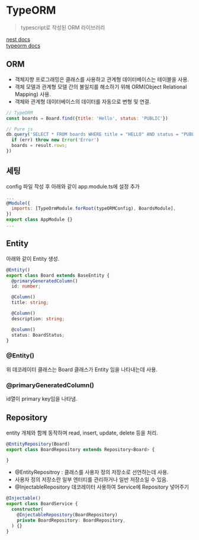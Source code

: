 # TypeORM
> typescript로 작성된 ORM 라이브러리  

[nest docs](https://docs.nestjs.com/techniques/database)  
[typeorm docs](https://typeorm.io/)


## ORM
- 객체지향 프로그래밍은 클래스를 사용하고 관계형 데이터베이스는 테이블을 사용.
- 객체 모델과 관계형 모델 간의 불일치를 해소하기 위해 ORM(Object Relational Mapping) 사용.
- 객체와 관계형 데이터베이스의 데이터를 자동으로 변형 및 연결.

``` js
// TypeORM
const boards = Board.find({title: 'Hello', status: 'PUBLIC'})

// Pure js
db.query('SELECT * FROM boards WHERE title = "HELLO" AND status = "PUBLIC', (error, result) => {
  if (err) throw new Error('Error')
  boards = result.rows;
})
```

## 세팅
config 파일 작성 후 아래와 같이 app.module.ts에 설정 추가
```js
...
@Module({
  imports: [TypeOrmModule.forRoot(typeORMConfig), BoardsModule],
})
export class AppModule {}
...
```

## Entity
아래와 같이 Entity 생성.
```ts
@Entity()
export class Board extends BaseEntity {
  @primaryGeneratedColumn()
  id: number;

  @Column()
  title: string;

  @Column()
  description: string;

  @column()
  status: BoardStatus;
}
```

### @Entity()
위 데코레이터 클래스는 Board 클래스가 Entity 임을 나타내는데 사용.

### @primaryGeneratedColumn()
id열이 primary key임을 나타냄.

## Repository
entity 개체와 함께 동작하며 read, insert, update, delete 등을 처리.
```ts
@EntityRepository(Board)
export class BoardRepository extends Repository<Board> {

}
```
- @EntityRepositroy : 클래스를 사용자 정의 저장소로 선언하는데 사용.
- 사용자 정의 저장소란 일부 엔터티를 관리하거나 일반 저장소일 수 있음.
- @InjectableRepository 데코레이터 사용하여 Service에 Repository 넣어주기
``` ts
@Injectable()
export class BoardService {
  constructor(
    @InjectableRepository(BoardRepository)
    private BoardRepository: BoardRepository,
  ) {}
}
```
